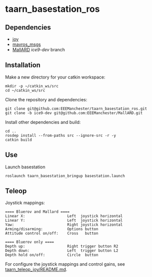 # taarn_basestation_ros

## Dependencies
- [joy](https://github.com/ros-drivers/joystick_drivers)
- [mavros_msgs](https://github.com/mavlink/mavros)
- [MallARD](https://github.com/EEEManchester/MallARD/tree/ice9-dev) _ice9-dev_ branch

## Installation
Make a new directory for your catkin workspace:
```
mkdir -p ~/catkin_ws/src
cd ~/catkin_ws/src
```
Clone the repository and dependencies:
```
git clone git@github.com:EEEManchester/taarn_basestation_ros.git
git clone -b ice9-dev git@github.com:EEEManchester/MallARD.git
```
Install other dependencies and build:
```
cd ..
rosdep install --from-paths src --ignore-src -r -y
catkin build
```

## Use
Launch basestation
```
roslaunch taarn_basestation_bringup basestation.launch
```

## Teleop
Joystick mappings:
```
==== Bluerov and Mallard ====
Linear X:                   Left  joystick horizontal
Linear Y:                   Left  joystick horizontal
Yaw:                        Right joystick horizontal
Arming/disarming:           Options button
Attitude control on/off:    Cross   button

==== Bluerov only ====
Depth up:                   Right trigger button R2
Depth down:                 Left  trigger button L2
Depth hold on/off:          Circle  button
```

For configure the joystick mappings and control gains, see [taarn_teleop_joy/README.md](taarn_teleop_joy/README.md).
